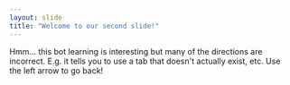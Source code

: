 ```yaml
---
layout: slide
title: "Welcome to our second slide!"
---
```

Hmm... this bot learning is interesting but many of the directions are incorrect. E.g. it tells you to use a tab that doesn't actually exist, etc. 
Use the left arrow to go back!
